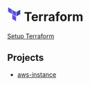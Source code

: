 # <svg width="32px" height="32px" viewBox="-17.5 0 291 291" version="1.1" xmlns="http://www.w3.org/2000/svg" xmlns:xlink="http://www.w3.org/1999/xlink" preserveAspectRatio="xMidYMid"> <g> <polygon fill="#4040B2" points="176.485057 188.994162 256.000302 143.127442 256.000302 51.2485453 176.485057 97.2122358"></polygon> <path d="M88.2425283,51.2485453 L167.757774,97.2122358 L167.757774,188.994162 L88.2425283,143.078957 M0,91.8304113 L79.5152453,137.745617 L79.5152453,45.9152057 L0,0 M88.2425283,244.994228 L167.757774,290.909434 L167.757774,199.079023 L88.2425283,153.163817" fill="#5C4EE5"> </path> </g> </svg>  Terraform  

[Setup Terraform](https://developer.hashicorp.com/terraform/install)

## Projects

- [aws-instance](./aws-instance/)



